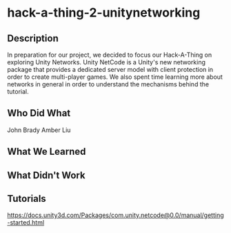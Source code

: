 # hack-a-thing-2-unitynetworking

## Description
In preparation for our project, we decided to focus our Hack-A-Thing on exploring Unity Networks. Unity NetCode is a Unity's new networking package that provides a dedicated server model with client protection in order to create multi-player games. We also spent time learning more about networks in general in order to understand the mechanisms behind the tutorial. 

## Who Did What
John Brady
Amber Liu

## What We Learned


## What Didn't Work


## Tutorials
https://docs.unity3d.com/Packages/com.unity.netcode@0.0/manual/getting-started.html
